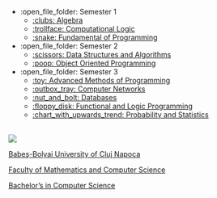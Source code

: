 <ul>
  <li>:open_file_folder: Semester 1
    <ul>
      <li>
        <a href="https://github.com/teodoradra/Algebra"> 
          :clubs:  Algebra 
        </a>
      </li>
      <li>
        <a href="https://github.com/teodoradra/Computational-Logic"> 
          :trollface:  Computational Logic 
        </a>
      </li>
      <li>
        <a href="https://github.com/teodoradra/Fundamental-of-Programming"> 
          :snake:  Fundamental of Programming 
        </a>
      </li>
    </ul>
  </li>
  <li>:open_file_folder: Semester 2
    <ul>
      <li>
        <a href="https://github.com/teodoradra/Data-Structures-and-Algorithms"> 
          :scissors:  Data Structures and Algorithms 
        </a>
      </li>
      <li>
        <a href="https://github.com/teodoradra/Object-Oriented-Programming"> 
          :poop:  Object Oriented Programming 
        </a>
      </li>
    </ul>
  </li>
  <li>:open_file_folder: Semester 3
    <ul>
      <li>
        <a href="https://github.com/teodoradra/MAP"> 
          :toy:  Advanced Methods of Programming 
        </a>
      </li>
      <li>
        <a href="https://github.com/teodoradra/Computer-Networks"> 
          :outbox_tray:  Computer Networks 
        </a>
      </li>
      <li>
        <a href="https://github.com/teodoradra/Databases"> 
          :nut_and_bolt:  Databases 
        </a>
      </li>
      <li>
        <a href="https://github.com/teodoradra/Functional-and-Logic-Programming"> 
          :floppy_disk:  Functional and Logic Programming 
        </a>
      </li>
      <li>
        <a href="https://github.com/teodoradra/Probability-and-Statistics"> 
          :chart_with_upwards_trend:  Probability and Statistics
        </a>
      </li>
    </ul>
  </li>
  
</ul>

<br>
<img src="http://www.chem.ubbcluj.ro/romana/conferinte/MEEMB/archive/pictures/ubb.gif" />
<a href="http://www.cs.ubbcluj.ro">
<p> Babeş-Bolyai University of Cluj Napoca </p>
<p> Faculty of Mathematics and Computer Science </p>
<p> Bachelor’s in Computer Science </p>
</a>
<br>
